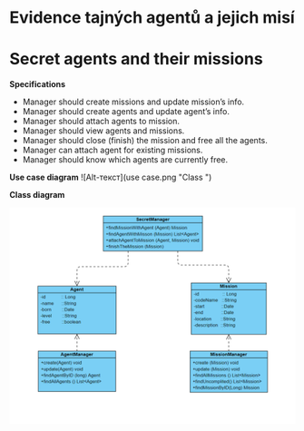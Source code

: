 # Evidence tajných agentů a jejich misí
# Secret agents and their missions

**Specifications**
 + Manager should create missions and update mission’s info.
 + Manager should create agents and update agent’s info.
 + Manager should attach agents to mission.
 + Manager should view agents and missions.
 + Manager should close (finish) the mission and free all the agents.
 + Manager can attach agent for existing missions.
 + Manager should know which agents are currently free.

**Use case diagram**
![Alt-текст](use case.png "Class ")

**Class diagram**

![Alt-текст](class.png "Class ")